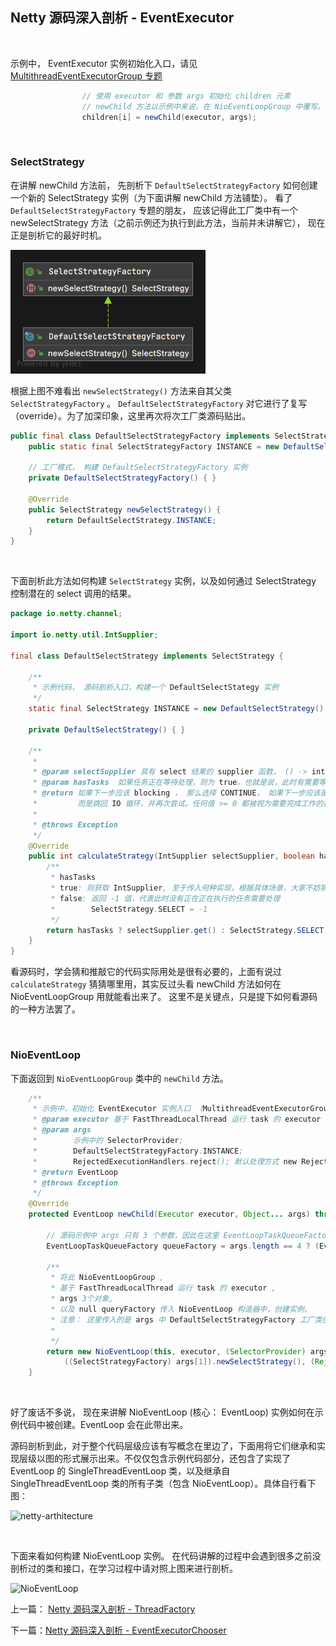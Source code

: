 ## Netty 源码深入剖析 - EventExecutor

&nbsp;

示例中， EventExecutor 实例初始化入口，请见 [MultithreadEventExecutorGroup 专题](netty-source-analysis-multithread-eventloop-group.md)

```java
                // 使用 executor 和 参数 args 初始化 children 元素
                // newChild 方法以示例中来说，在 NioEventLoopGroup 中覆写。这里为 EventExecutor 专题入口
                children[i] = newChild(executor, args);
```

&nbsp;

### SelectStrategy

在讲解 newChild 方法前， 先剖析下 `DefaultSelectStrategyFactory` 如何创建一个新的 SelectStrategy 实例（为下面讲解 newChild 方法铺垫）。 看了 `DefaultSelectStrategyFactory` 专题的朋友， 应该记得此工厂类中有一个 newSelectStrategy 方法（之前示例还为执行到此方法，当前并未讲解它）， 现在正是剖析它的最好时机。

<img src="images/DefaultSelectStrategyFactory.png" alt="DefaultSelectStrategyFactory" style="zoom: 50%;" />

根据上图不难看出 `newSelectStrategy()` 方法来自其父类 `SelectStrategyFactory` 。  `DefaultSelectStrategyFactory`  对它进行了复写（override）。为了加深印象，这里再次将次工厂类源码贴出。

```java
public final class DefaultSelectStrategyFactory implements SelectStrategyFactory {
    public static final SelectStrategyFactory INSTANCE = new DefaultSelectStrategyFactory();

    // 工厂模式， 构建 DefaultSelectStrategyFactory 实例
    private DefaultSelectStrategyFactory() { }

    @Override
    public SelectStrategy newSelectStrategy() {
        return DefaultSelectStrategy.INSTANCE;
    }
}
```

&nbsp;

下面剖析此方法如何构建 `SelectStrategy` 实例，以及如何通过 SelectStrategy 控制潜在的 select 调用的结果。

```java
package io.netty.channel;

import io.netty.util.IntSupplier;

final class DefaultSelectStrategy implements SelectStrategy {

    /**
     * 示例代码， 源码剖析入口，构建一个 DefaultSelectStategy 实例
     */
    static final SelectStrategy INSTANCE = new DefaultSelectStrategy();

    private DefaultSelectStrategy() { }

    /**
     *
     * @param selectSupplier 具有 select 结果的 supplier 函数， () -> int
     * @param hasTasks  如果任务正在等待处理，则为 true。也就是说，此时有需要等待处理的任务
     * @return 如果下一步应该 blocking ， 那么选择 CONTINUE， 如果下一步应该是不选择，
     *         而是跳回 IO 循环，并再次尝试。任何值 >= 0 都被视为需要完成工作的指示符
     *
     * @throws Exception
     */
    @Override
    public int calculateStrategy(IntSupplier selectSupplier, boolean hasTasks) throws Exception {
        /**
         * hasTasks
         * true: 则获取 IntSupplier, 至于传入何种实现，根据具体场景，大家不妨猜猜，示例代码用的是什么实现
         * false: 返回 -1 值，代表此时没有正在正在执行的任务需要处理
         *        SelectStrategy.SELECT = -1
         */
        return hasTasks ? selectSupplier.get() : SelectStrategy.SELECT;
    }
}

```

看源码时，学会猜和推敲它的代码实际用处是很有必要的，上面有说过 `calculateStrategy` 猜猜哪里用，其实反过头看 newChild 方法如何在 NioEventLoopGroup 用就能看出来了。 这里不是关键点，只是提下如何看源码的一种方法罢了。

&nbsp;

### NioEventLoop

下面返回到 `NioEventLoopGroup` 类中的 `newChild` 方法。

```java
    /**
     * 示例中，初始化 EventExecutor 实例入口 （MultithreadEventExecutorGroup 类中进行初始化） ， EventLoop 继承自 EventExecutor
     * @param executor 基于 FastThreadLocalThread 运行 task 的 executor
     * @param args
     *        示例中的 SelectorProvider;
     *        DefaultSelectStrategyFactory.INSTANCE;
     *        RejectedExecutionHandlers.reject(); 默认处理方式 new RejectedExecutionException() 异常
     * @return EventLoop
     * @throws Exception
     */
    @Override
    protected EventLoop newChild(Executor executor, Object... args) throws Exception {

        // 源码示例中 args 只有 3 个参数，因此在这里 EventLoopTaskQueueFactory 实例 queryFactory 为 null
        EventLoopTaskQueueFactory queueFactory = args.length == 4 ? (EventLoopTaskQueueFactory) args[3] : null;

        /**
         * 将此 NioEventLoopGroup ,
         * 基于 FastThreadLocalThread 运行 task 的 executor ,
         * args 3个对象,
         * 以及 null queryFactory 传入 NioEventLoop 构造器中，创建实例。
         * 注意： 这里传入的是 args 中 DefaultSelectStrategyFactory 工厂类创建的 DefaultSelectStrategy
         * 
         */
        return new NioEventLoop(this, executor, (SelectorProvider) args[0],
            ((SelectStrategyFactory) args[1]).newSelectStrategy(), (RejectedExecutionHandler) args[2], queueFactory);
    }
```

&nbsp;

好了废话不多说， 现在来讲解 NioEventLoop (核心： EventLoop) 实例如何在示例代码中被创建。EventLoop 会在此带出来。

源码剖析到此，对于整个代码层级应该有写概念在里边了，下面用将它们继承和实现层级以图的形式展示出来。不仅仅包含示例代码部分，还包含了实现了 EventLoop 的 SingleThreadEventLoop 类，以及继承自 SingleThreadEventLoop 类的所有子类（包含 NioEventLoop）。具体自行看下图： 

![netty-arthitecture](/Users/alton/Desktop/netty-arthitecture.png)

&nbsp;

下面来看如何构建 NioEventLoop 实例。  在代码讲解的过程中会遇到很多之前没剖析过的类和接口，在学习过程中请对照上图来进行剖析。

![NioEventLoop](/Users/alton/Desktop/NioEventLoop.png)





上一篇： [Netty 源码深入剖析 - ThreadFactory](netty-source-analysis-thread-factory.md)

下一篇：[Netty 源码深入剖析 - EventExecutorChooser](netty-source-analysis-event-executor-chooser.md)